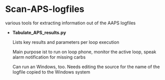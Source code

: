 # Scan-APS-logfiles
various tools for extracting information out of the AAPS logfiles

- **Tabulate_APS_results.py** 
  
  Lists key results and parameters per loop execution
  
  Main purpose ist to run on loop phone, monitor the active loop, speak alarm notification for missing carbs
  
  Can run an Windows, too. Needs editing the source for the name of the logfile copied to the Windows system

